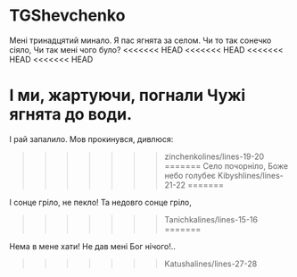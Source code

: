 # TGShevchenko

Мені тринадцятий минало.
Я пас ягнята за селом.
Чи то так сонечко сіяло,
Чи так мені чого було?
<<<<<<< HEAD
<<<<<<< HEAD
<<<<<<< HEAD
<<<<<<< HEAD

І ми, жартуючи, погнали
Чужі ягнята до води.
=======
І рай запалило.
Мов прокинувся, дивлюся:
>>>>>>> zinchenkolines/lines-19-20
=======
Село почорніло,
Боже небо голубеє
>>>>>>> Kibyshlines/lines-21-22
=======

І сонце гріло, не пекло!
Та недовго сонце гріло,
>>>>>>> Tanichkalines/lines-15-16
=======

Нема в мене хати!
Не дав мені Бог нічого!..
>>>>>>> Katushalines/lines-27-28
